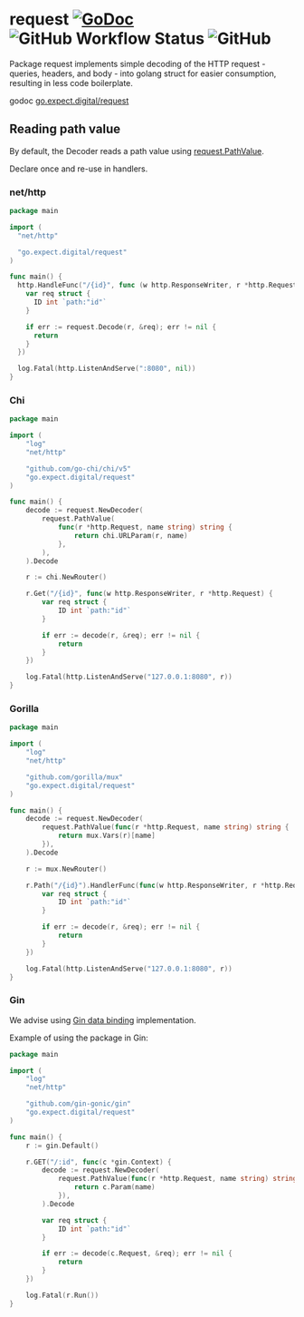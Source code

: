 # request [![GoDoc](https://img.shields.io/badge/pkg.go.dev-doc-blue)](https://pkg.go.dev/go.expect.digital/request) ![GitHub Workflow Status](https://img.shields.io/github/actions/workflow/status/expect-digital/go-request/workflow.yml) ![GitHub](https://img.shields.io/github/license/expect-digital/go-request)

Package request implements simple decoding of the HTTP request - queries, headers, and body - into golang struct
for easier consumption, resulting in less code boilerplate.

godoc [go.expect.digital/request](https://pkg.go.dev/go.expect.digital/request)

## Reading path value

By default, the Decoder reads a path value using [request.PathValue](https://pkg.go.dev/net/http#Request.PathValue).

Declare once and re-use in handlers.

### net/http

```go
package main

import (
  "net/http"

  "go.expect.digital/request"
)

func main() {
  http.HandleFunc("/{id}", func (w http.ResponseWriter, r *http.Request) {
    var req struct {
      ID int `path:"id"`
    }

    if err := request.Decode(r, &req); err != nil {
      return
    }
  })

  log.Fatal(http.ListenAndServe(":8080", nil))
}
```

### Chi

```go
package main

import (
	"log"
	"net/http"

	"github.com/go-chi/chi/v5"
	"go.expect.digital/request"
)

func main() {
	decode := request.NewDecoder(
		request.PathValue(
			func(r *http.Request, name string) string {
				return chi.URLParam(r, name)
			},
		),
	).Decode

	r := chi.NewRouter()

	r.Get("/{id}", func(w http.ResponseWriter, r *http.Request) {
		var req struct {
			ID int `path:"id"`
		}

		if err := decode(r, &req); err != nil {
			return
		}
	})

	log.Fatal(http.ListenAndServe("127.0.0.1:8080", r))
}
```

### Gorilla

```go
package main

import (
	"log"
	"net/http"

	"github.com/gorilla/mux"
	"go.expect.digital/request"
)

func main() {
	decode := request.NewDecoder(
		request.PathValue(func(r *http.Request, name string) string {
			return mux.Vars(r)[name]
		}),
	).Decode

	r := mux.NewRouter()

	r.Path("/{id}").HandlerFunc(func(w http.ResponseWriter, r *http.Request) {
		var req struct {
			ID int `path:"id"`
		}

		if err := decode(r, &req); err != nil {
			return
		}
	})

	log.Fatal(http.ListenAndServe("127.0.0.1:8080", r))
}
```

### Gin

We advise using [Gin data binding](https://gin-gonic.com/docs/examples/bind-uri/) implementation.

Example of using the package in Gin:

```go
package main

import (
	"log"
	"net/http"

	"github.com/gin-gonic/gin"
	"go.expect.digital/request"
)

func main() {
	r := gin.Default()

	r.GET("/:id", func(c *gin.Context) {
		decode := request.NewDecoder(
			request.PathValue(func(r *http.Request, name string) string {
				return c.Param(name)
			}),
		).Decode

		var req struct {
			ID int `path:"id"`
		}

		if err := decode(c.Request, &req); err != nil {
			return
		}
	})

	log.Fatal(r.Run())
}
```
